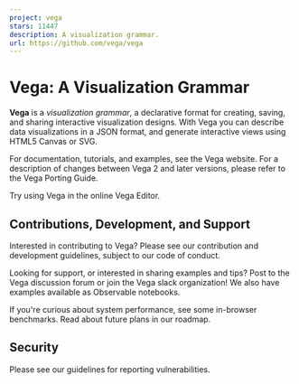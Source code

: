 ```yaml
---
project: vega
stars: 11447
description: A visualization grammar.
url: https://github.com/vega/vega
---
```


Vega: A Visualization Grammar
=============================

**Vega** is a _visualization grammar_, a declarative format for creating, saving, and sharing interactive visualization designs. With Vega you can describe data visualizations in a JSON format, and generate interactive views using HTML5 Canvas or SVG.

For documentation, tutorials, and examples, see the Vega website. For a description of changes between Vega 2 and later versions, please refer to the Vega Porting Guide.

Try using Vega in the online Vega Editor.

Contributions, Development, and Support
---------------------------------------

Interested in contributing to Vega? Please see our contribution and development guidelines, subject to our code of conduct.

Looking for support, or interested in sharing examples and tips? Post to the Vega discussion forum or join the Vega slack organization! We also have examples available as Observable notebooks.

If you're curious about system performance, see some in-browser benchmarks. Read about future plans in our roadmap.

Security
--------

Please see our guidelines for reporting vulnerabilities.
